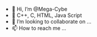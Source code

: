 - 👋 Hi, I’m @Mega-Cybe
- 🌱 C++, C, HTML, Java Script
- 💞️ I’m looking to collaborate on ...
- 📫 How to reach me ...

<!---
Mega-Cybe/Mega-Cybe is a ✨ special ✨ repository because its `README.md` (this file) appears on your GitHub profile.
You can click the Preview link to take a look at your changes.
--->
